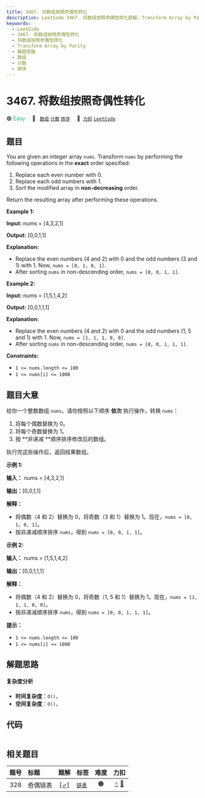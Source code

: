 ```yaml
---
title: 3467. 将数组按照奇偶性转化
description: LeetCode 3467. 将数组按照奇偶性转化题解，Transform Array by Parity，包含解题思路、复杂度分析以及完整的 JavaScript 代码实现。
keywords:
  - LeetCode
  - 3467. 将数组按照奇偶性转化
  - 将数组按照奇偶性转化
  - Transform Array by Parity
  - 解题思路
  - 数组
  - 计数
  - 排序
---
```


# 3467. 将数组按照奇偶性转化

🟢 <font color=#15bd66>Easy</font>&emsp; 🔖&ensp; [`数组`](/tag/array.md) [`计数`](/tag/counting.md) [`排序`](/tag/sorting.md)&emsp; 🔗&ensp;[`力扣`](https://leetcode.cn/problems/transform-array-by-parity) [`LeetCode`](https://leetcode.com/problems/transform-array-by-parity)

## 题目

You are given an integer array `nums`. Transform `nums` by performing the
following operations in the **exact** order specified:

  1. Replace each even number with 0.
  2. Replace each odd numbers with 1.
  3. Sort the modified array in **non-decreasing** order.

Return the resulting array after performing these operations.



**Example 1:**

**Input:** nums = [4,3,2,1]

**Output:** [0,0,1,1]

**Explanation:**

  * Replace the even numbers (4 and 2) with 0 and the odd numbers (3 and 1) with 1. Now, `nums = [0, 1, 0, 1]`.
  * After sorting `nums` in non-descending order, `nums = [0, 0, 1, 1]`.

**Example 2:**

**Input:** nums = [1,5,1,4,2]

**Output:** [0,0,1,1,1]

**Explanation:**

  * Replace the even numbers (4 and 2) with 0 and the odd numbers (1, 5 and 1) with 1. Now, `nums = [1, 1, 1, 0, 0]`.
  * After sorting `nums` in non-descending order, `nums = [0, 0, 1, 1, 1]`.



**Constraints:**

  * `1 <= nums.length <= 100`
  * `1 <= nums[i] <= 1000`


## 题目大意

给你一个整数数组 `nums`。请你按照以下顺序 **依次**  执行操作，转换 `nums`：

  1. 将每个偶数替换为 0。
  2. 将每个奇数替换为 1。
  3. 按 **非递减  **顺序排序修改后的数组。

执行完这些操作后，返回结果数组。



**示例 1:**

**输入：** nums = [4,3,2,1]

**输出：**[0,0,1,1]

**解释：**

  * 将偶数（4 和 2）替换为 0，将奇数（3 和 1）替换为 1。现在，`nums = [0, 1, 0, 1]`。
  * 按非递减顺序排序 `nums`，得到 `nums = [0, 0, 1, 1]`。

**示例 2:**

**输入：** nums = [1,5,1,4,2]

**输出：**[0,0,1,1,1]

**解释：**

  * 将偶数（4 和 2）替换为 0，将奇数（1, 5 和 1）替换为 1。现在，`nums = [1, 1, 1, 0, 0]`。
  * 按非递减顺序排序 `nums`，得到 `nums = [0, 0, 1, 1, 1]`。



**提示：**

  * `1 <= nums.length <= 100`
  * `1 <= nums[i] <= 1000`


## 解题思路

#### 复杂度分析

- **时间复杂度**：`O()`，
- **空间复杂度**：`O()`，

## 代码

```javascript

```

## 相关题目

<!-- prettier-ignore -->
| 题号 | 标题 | 题解 | 标签 | 难度 | 力扣 |
| :------: | :------ | :------: | :------ | :------: | :------: |
| 328 | 奇偶链表 | [[✓]](/problem/0328.md) |  [`链表`](/tag/linked-list.md) | 🟠 | [🀄️](https://leetcode.cn/problems/odd-even-linked-list) [🔗](https://leetcode.com/problems/odd-even-linked-list) |